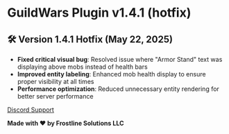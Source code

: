 # GuildWars Plugin v1.4.1 (hotfix)


## 🛠️ Version 1.4.1 Hotfix (May 22, 2025)

- **Fixed critical visual bug**: Resolved issue where "Armor Stand" text was displaying above mobs instead of health bars
- **Improved entity labeling**: Enhanced mob health display to ensure proper visibility at all times
- **Performance optimization**: Reduced unnecessary entity rendering for better server performance


[Discord Support](https://discord.gg/FGUEEj6k7k)

**Made with ❤️ by Frostline Solutions LLC**

